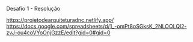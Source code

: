 Desafio 1 - Resolução

https://projetodearquiteturadnc.netlify.app/
https://docs.google.com/spreadsheets/d/1_-omPt8oSGksK_2NLOOLQl2-zvJ-ou4coVYoOnjGzzE/edit?gid=0#gid=0
